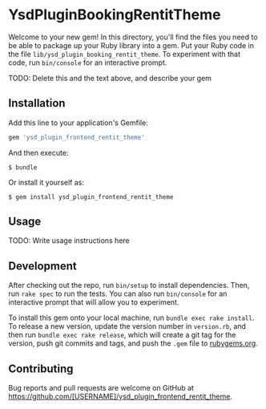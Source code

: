 # YsdPluginBookingRentitTheme

Welcome to your new gem! In this directory, you'll find the files you need to be able to package up your Ruby library into a gem. Put your Ruby code in the file `lib/ysd_plugin_booking_rentit_theme`. To experiment with that code, run `bin/console` for an interactive prompt.

TODO: Delete this and the text above, and describe your gem

## Installation

Add this line to your application's Gemfile:

```ruby
gem 'ysd_plugin_frontend_rentit_theme'
```

And then execute:

    $ bundle

Or install it yourself as:

    $ gem install ysd_plugin_frontend_rentit_theme

## Usage

TODO: Write usage instructions here

## Development

After checking out the repo, run `bin/setup` to install dependencies. Then, run `rake spec` to run the tests. You can also run `bin/console` for an interactive prompt that will allow you to experiment.

To install this gem onto your local machine, run `bundle exec rake install`. To release a new version, update the version number in `version.rb`, and then run `bundle exec rake release`, which will create a git tag for the version, push git commits and tags, and push the `.gem` file to [rubygems.org](https://rubygems.org).

## Contributing

Bug reports and pull requests are welcome on GitHub at https://github.com/[USERNAME]/ysd_plugin_frontend_rentit_theme.

